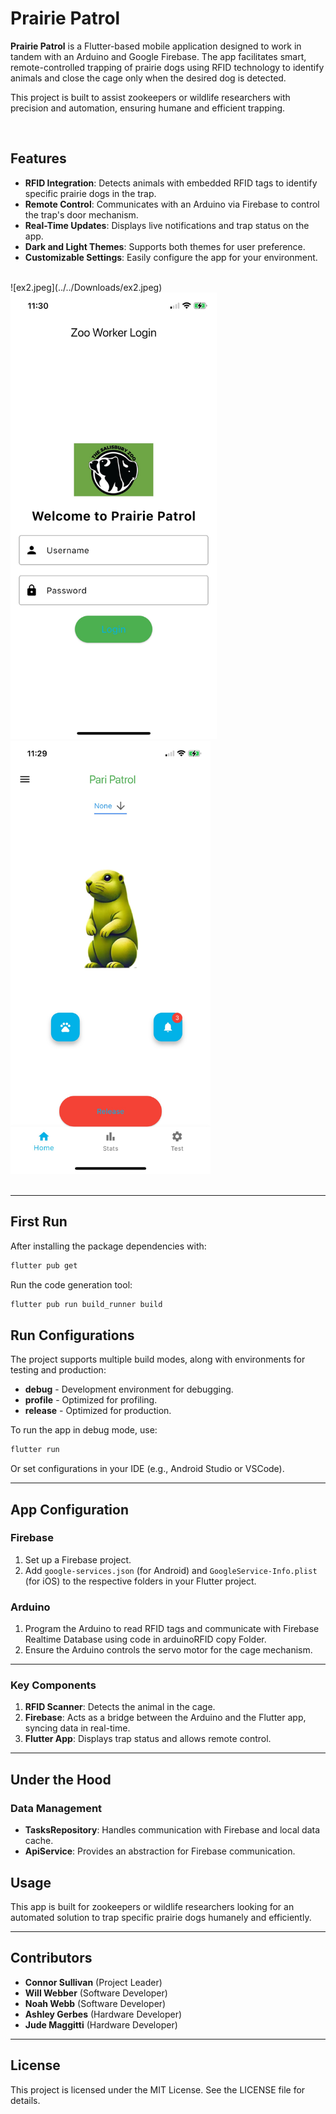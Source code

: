 # Prairie Patrol

**Prairie Patrol** is a Flutter-based mobile application designed to work in tandem with an Arduino and Google Firebase. 
The app facilitates smart, remote-controlled trapping of prairie dogs using RFID technology to identify animals and close the 
cage only when the desired dog is detected.

This project is built to assist zookeepers or wildlife researchers with precision and automation, ensuring humane and efficient trapping.

<br />

## Features
- **RFID Integration**: Detects animals with embedded RFID tags to identify specific prairie dogs in the trap.
- **Remote Control**: Communicates with an Arduino via Firebase to control the trap's door mechanism.
- **Real-Time Updates**: Displays live notifications and trap status on the app.
- **Dark and Light Themes**: Supports both themes for user preference.
- **Customizable Settings**: Easily configure the app for your environment.

<br />
<div>![ex2.jpeg](../../Downloads/ex2.jpeg)
  &emsp;&emsp;&emsp;
  <img src="ex1.jpeg" alt="Light Theme" width="330">
  &emsp;&emsp;&emsp;&emsp;
  <img src="ex2.jpeg" alt="Dark Theme" width="320">  
</div>
<br />

---

## First Run

After installing the package dependencies with:

```bash
flutter pub get
```

Run the code generation tool:

```bash
flutter pub run build_runner build
```

## Run Configurations

The project supports multiple build modes, along with environments for testing and production:

- **debug** - Development environment for debugging.
- **profile** - Optimized for profiling.
- **release** - Optimized for production.

To run the app in debug mode, use:
```bash
flutter run
```

Or set configurations in your IDE (e.g., Android Studio or VSCode).

---

## App Configuration

### Firebase
1. Set up a Firebase project.
2. Add `google-services.json` (for Android) and `GoogleService-Info.plist` (for iOS) to the respective folders in your Flutter project.

### Arduino
1. Program the Arduino to read RFID tags and communicate with Firebase Realtime Database using code in arduinoRFID copy Folder.
2. Ensure the Arduino controls the servo motor for the cage mechanism.

---


### Key Components
1. **RFID Scanner**: Detects the animal in the cage.
2. **Firebase**: Acts as a bridge between the Arduino and the Flutter app, syncing data in real-time.
3. **Flutter App**: Displays trap status and allows remote control.

---

## Under the Hood

### Data Management
- **TasksRepository**: Handles communication with Firebase and local data cache.
- **ApiService**: Provides an abstraction for Firebase communication.



## Usage

This app is built for zookeepers or wildlife researchers looking for an automated solution to trap specific prairie dogs humanely and efficiently.


---

## Contributors

- **Connor Sullivan** (Project Leader)
- **Will Webber** (Software Developer)
- **Noah Webb** (Software Developer)
- **Ashley Gerbes** (Hardware Developer)
- **Jude Maggitti** (Hardware Developer)

---

## License

This project is licensed under the MIT License. See the LICENSE file for details.